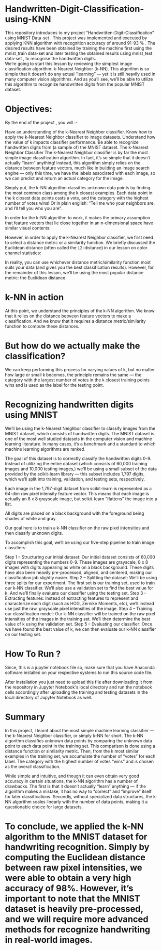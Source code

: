 # Handwritten-Digit-Classification-using-KNN
This repository introduces to my project "Handwritten-Digit-Classification" using MNIST Data-set . This project was implemented and executed by applying KNN algorithm with recognition accuracy of around 91-93 % . The desired results have been obtained by training the machine first using the mnist_train data-set and later testing the obtained results using mnist_test data-set , to recognise the handwritten digits.  
We’re going to start this lesson by reviewing the simplest image classification algorithm: k-Nearest Neighbor (k-NN). This algorithm is so simple that it doesn’t do any actual “learning” — yet it is still heavily used in many computer vision algorithms. And as you’ll see, we’ll be able to utilize this algorithm to recognize handwritten digits from the popular MNIST dataset.

# Objectives:
By the end of the project , you will :-

Have an understanding of the k-Nearest Neighbor classifier.
Know how to apply the k-Nearest Neighbor classifier to image datasets.
Understand how the value of k impacts classifier performance.
Be able to recognize handwritten digits from (a sample of) the MNIST dataset.
The k-Nearest Neighbor Classifier
The k-Nearest Neighbor classifier is by far the most simple image classification algorithm. In fact, it’s so simple that it doesn’t actually “learn” anything! Instead, this algorithm simply relies on the distance between feature vectors, much like in building an image search engine — only this time, we have the labels associated with each image, so we can predict and return an actual category for the image.

Simply put, the k-NN algorithm classifies unknown data points by finding the most common class among the k closest examples. Each data point in the k closest data points casts a vote, and the category with the highest number of votes wins! Or in plain english: “Tell me who your neighbors are, and I’ll tell you who you are”.

In order for the k-NN algorithm to work, it makes the primary assumption that feature vectors that lie close together in an n-dimensional space have similar visual contents:


However, in order to apply the k-Nearest Neighbor classifier, we first need to select a distance metric or a similarity function. We briefly discussed the Euclidean distance (often called the L2-distance) in our lesson on color channel statistics:

In reality, you can use whichever distance metric/similarity function most suits your data (and gives you the best classification results). However, for the remainder of this lesson, we’ll be using the most popular distance metric: the Euclidean distance.

# k-NN in action

At this point, we understand the principles of the k-NN algorithm. We know that it relies on the distance between feature vectors to make a classification. And we know that it requires a distance metric/similarity function to compute these distances.

# But how do we actually make the classification?

We can keep performing this process for varying values of k, but no matter how large or small k becomes, the principle remains the same — the category with the largest number of votes in the k closest training points wins and is used as the label for the testing point.

# Recognizing handwritten digits using MNIST

 We’ll be using the k-Nearest Neighbor classifier to classify images from the MNIST dataset, which consists of handwritten digits. The MNIST dataset is one of the most well studied datasets in the computer vision and machine learning literature. In many cases, it’s a benchmark and a standard to which machine learning algorithms are ranked.

The goal of this dataset is to correctly classify the handwritten digits 0-9. Instead of utilizing the entire dataset (which consists of 60,000 training images and 10,000 testing images,) we’ll be using a small subset of the data provided by the scikit-learn library — this subset includes 1,797 digits, which we’ll split into training, validation, and testing sets, respectively.

Each image in the 1,797-digit dataset from scikit-learn is represented as a 64-dim raw pixel intensity feature vector. This means that each image is actually an 8 x 8 grayscale image, but scikit-learn “flattens” the image into a list.

All digits are placed on a black background with the foreground being shades of white and gray.

Our goal here is to train a k-NN classifier on the raw pixel intensities and then classify unknown digits.

To accomplish this goal, we’ll be using our five-step pipeline to train image classifiers:

Step 1 – Structuring our initial dataset: Our initial dataset consists of 60,000 digits representing the numbers 0-9. These images are grayscale, 8 x 8 images with digits appearing as white on a black background. These digits have also been heavily pre-processed, aligned, and centered, making our classification job slightly easier.
Step 2 – Splitting the dataset: We’ll be using three splits for our experiment. The first set is our training set, used to train our k-NN classifier. We’ll also use a validation set to find the best value for k. And we’ll finally evaluate our classifier using the testing set.
Step 3 – Extracting features: Instead of extracting features to represent and characterize each digit (such as HOG, Zernike Moments, etc), we’ll instead use just the raw, grayscale pixel intensities of the image.
Step 4 – Training our classification model: Our k-NN classifier will be trained on the raw pixel intensities of the images in the training set. We’ll then determine the best value of k using the validation set.
Step 5 – Evaluating our classifier: Once we have found the best value of k, we can then evaluate our k-NN classifier on our testing set.

# How To Run ? 
Since, this is a jupyter notebook file so, make sure that you have Anaconda software installed on your respective systems to run this source code file.

After installation you just need to upload this file after downloading it from the repository in Jupyter Notebook's local directory and run the notebook cells accordingly after uploading the training and testing datasets in the local directory of Jupyter Notebook as well.

# Summary
In this project, I learnt about the most simple machine learning classifier — the k-Nearest Neighbor classifier, or simply k-NN for short. The k-NN algorithm classifies unknown data points by comparing the unknown data point to each data point in the training set. This comparison is done using a distance function or similarity metric. Then, from the k most similar examples in the training set, we accumulate the number of “votes” for each label. The category with the highest number of votes “wins” and is chosen as the overall classification.

While simple and intuitive, and though it can even obtain very good accuracy in certain situations, the k-NN algorithm has a number of drawbacks. The first is that it doesn’t actually “learn” anything — if the algorithm makes a mistake, it has no way to “correct” and “improve” itself for later classifications. Secondly, without specialized data structures, the k-NN algorithm scales linearly with the number of data points, making it a questionable choice for large datasets.

# To conclude, we applied the k-NN algorithm to the MNIST dataset for handwriting recognition. Simply by computing the Euclidean distance between raw pixel intensities, we were able to obtain a very high accuracy of 98%. However, it’s important to note that the MNIST dataset is heavily pre-processed, and we will require more advanced methods for recognize handwriting in real-world images.
